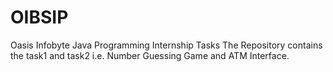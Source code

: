# OIBSIP
Oasis Infobyte Java Programming Internship Tasks
The Repository contains the task1 and task2 i.e. Number Guessing Game and ATM Interface.
